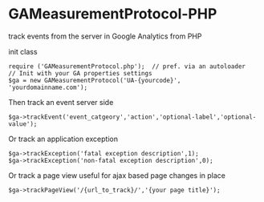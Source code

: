 GAMeasurementProtocol-PHP
=========================

track events from the server in Google Analytics from PHP

  init class

    require ('GAMeasurementProtocol.php');  // pref. via an autoloader
    // Init with your GA properties settings
    $ga = new GAMeasurementProtocol('UA-{yourcode}', 'yourdomainname.com');

  Then track an event server side
  
    $ga->trackEvent('event_catgeory','action','optional-label','optional-value');

  Or track an application exception

    $ga->trackException('fatal exception description',1); 
    $ga->trackException('non-fatal exception description',0);

  Or track a page view useful for ajax based page changes in place

    $ga->trackPageView('/{url_to_track}/','{your page title}');
  
